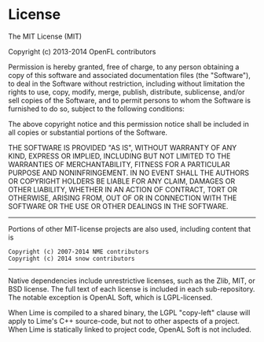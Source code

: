 License
=======

The MIT License (MIT)

Copyright (c) 2013-2014 OpenFL contributors

Permission is hereby granted, free of charge, to any person obtaining a copy
of this software and associated documentation files (the "Software"), to deal
in the Software without restriction, including without limitation the rights
to use, copy, modify, merge, publish, distribute, sublicense, and/or sell
copies of the Software, and to permit persons to whom the Software is
furnished to do so, subject to the following conditions:

The above copyright notice and this permission notice shall be included in
all copies or substantial portions of the Software.

THE SOFTWARE IS PROVIDED "AS IS", WITHOUT WARRANTY OF ANY KIND, EXPRESS OR
IMPLIED, INCLUDING BUT NOT LIMITED TO THE WARRANTIES OF MERCHANTABILITY,
FITNESS FOR A PARTICULAR PURPOSE AND NONINFRINGEMENT. IN NO EVENT SHALL THE
AUTHORS OR COPYRIGHT HOLDERS BE LIABLE FOR ANY CLAIM, DAMAGES OR OTHER
LIABILITY, WHETHER IN AN ACTION OF CONTRACT, TORT OR OTHERWISE, ARISING FROM,
OUT OF OR IN CONNECTION WITH THE SOFTWARE OR THE USE OR OTHER DEALINGS IN
THE SOFTWARE.

-------

Portions of other MIT-license projects are also used, including content that is

    Copyright (c) 2007-2014 NME contributors
    Copyright (c) 2014 snow contributors

-------

Native dependencies include unrestrictive licenses, such as the Zlib, MIT, or BSD
license. The full text of each license is included in each sub-repository. The 
notable exception is OpenAL Soft, which is LGPL-licensed.

When Lime is compiled to a shared binary, the LGPL "copy-left" clause will apply
to Lime's C++ source-code, but not to other aspects of a project. When Lime
is statically linked to project code, OpenAL Soft is not included.
